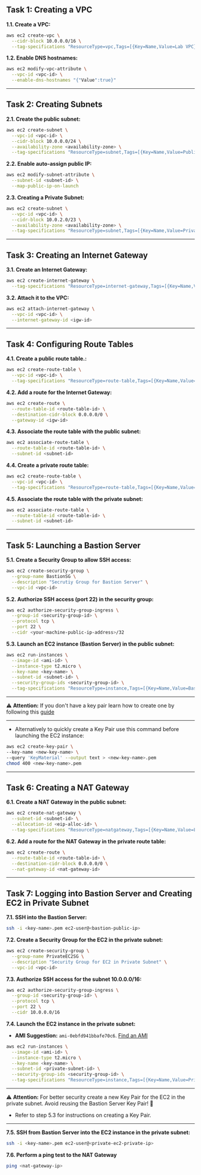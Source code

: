 ## Task 1: Creating a VPC
**1.1. Create a VPC:**
```bash
aws ec2 create-vpc \
  --cidr-block 10.0.0.0/16 \
  --tag-specifications "ResourceType=vpc,Tags=[{Key=Name,Value=Lab VPC}]"
```
**1.2. Enable DNS hostnames:**
```bash
aws ec2 modify-vpc-attribute \
  --vpc-id <vpc-id> \
  --enable-dns-hostnames "{"Value":true}"
```

---

## Task 2: Creating Subnets
**2.1. Create the public subnet:**
```bash
aws ec2 create-subnet \
  --vpc-id <vpc-id> \
  --cidr-block 10.0.0.0/24 \
  --availability-zone <availability-zone> \
  --tag-specifications "ResourceType=subnet,Tags=[{Key=Name,Value=Public Subnet}]"
```
**2.2. Enable auto-assign public IP:**
```bash
aws ec2 modify-subnet-attribute \
  --subnet-id <subnet-id> \
  --map-public-ip-on-launch
```

**2.3. Creating a Private Subnet:**
```bash
aws ec2 create-subnet \
  --vpc-id <vpc-id> \
  --cidr-block 10.0.2.0/23 \
  --availability-zone <availability-zone> \
  --tag-specifications "ResourceType=subnet,Tags=[{Key=Name,Value=Private Subnet}]"
```

---

## Task 3: Creating an Internet Gateway
**3.1. Create an Internet Gateway:**
```bash
aws ec2 create-internet-gateway \
  --tag-specifications "ResourceType=internet-gateway,Tags=[{Key=Name,Value=Lab IGW}]"
```
**3.2. Attach it to the VPC:**
```bash
aws ec2 attach-internet-gateway \
  --vpc-id <vpc-id> \
  --internet-gateway-id <igw-id>
```

---

## Task 4: Configuring Route Tables
**4.1. Create a public route table.:**
```bash
aws ec2 create-route-table \
  --vpc-id <vpc-id> \
  --tag-specifications "ResourceType=route-table,Tags=[{Key=Name,Value=Public Route Table}]"
```
**4.2. Add a route for the Internet Gateway:**
```bash
aws ec2 create-route \
  --route-table-id <route-table-id> \
  --destination-cidr-block 0.0.0.0/0 \
  --gateway-id <igw-id>
```
**4.3. Associate the route table with the public subnet:**
```bash
aws ec2 associate-route-table \
  --route-table-id <route-table-id> \
  --subnet-id <subnet-id>
```
**4.4. Create a private route table:**
```bash
aws ec2 create-route-table \
  --vpc-id <vpc-id> \
  --tag-specifications "ResourceType=route-table,Tags=[{Key=Name,Value=Private Route Table}]"
```
**4.5. Associate the route table with the private subnet:**
```bash
aws ec2 associate-route-table \
  --route-table-id <route-table-id> \
  --subnet-id <subnet-id>
```

---

## Task 5: Launching a Bastion Server
**5.1. Create a Security Group to allow SSH access:**
```bash
aws ec2 create-security-group \
  --group-name BastionSG \
  --description "Secrutiy Group for Bastion Server" \
  --vpc-id <vpc-id>
```
**5.2. Authorize SSH access (port 22) in the security group:**
```bash
aws ec2 authorize-security-group-ingress \
  --group-id <security-group-id> \
  --protocol tcp \
  --port 22 \
  --cidr <your-machine-public-ip-address>/32
```  
**5.3. Launch an EC2 instance (Bastion Server) in the public subnet:**
```bash
aws ec2 run-instances \
  --image-id <ami-id> \
  --instance-type t2.micro \
  --key-name <key-name> \
  --subnet-id <subnet-id> \
  --security-group-ids <security-group-id> \
  --tag-specifications "ResourceType=instance,Tags=[{Key=Name,Value=Bastion Server}]" \
```
---

⚠️ **Attention:** If you don't have a key pair learn how to create one by following this [guide](https://docs.aws.amazon.com/AWSEC2/latest/UserGuide/create-key-pairs.html)

---

  - Alternatively to quickly create a Key Pair use this command before launching the EC2 instance:
```bash
aws ec2 create-key-pair \
--key-name <new-key-name> \
--query 'KeyMaterial' --output text > <new-key-name>.pem
chmod 400 <new-key-name>.pem
```

---

## Task 6: Creating a NAT Gateway
**6.1. Create a NAT Gateway in the public subnet:**
```bash
aws ec2 create-nat-gateway \
  --subnet-id <subnet-id> \
  --allocation-id <eip-alloc-id> \
  --tag-specifications "ResourceType=natgateway,Tags=[{Key=Name,Value=Lab NAT Gateway}]"
```
**6.2. Add a route for the NAT Gateway in the private route table:**
```bash
aws ec2 create-route \
  --route-table-id <route-table-id> \
  --destination-cidr-block 0.0.0.0/0 \
  --nat-gateway-id <nat-gateway-id>
```

---

## Task 7: Logging into Bastion Server and Creating EC2 in Private Subnet
**7.1. SSH into the Bastion Server:**
```bash
ssh -i <key-name>.pem ec2-user@<bastion-public-ip>
```

**7.2. Create a Security Group for the EC2 in the private subnet:**
```bash
aws ec2 create-security-group \
  --group-name PrivateEC2SG \
  --description "Security Group for EC2 in Private Subnet" \
  --vpc-id <vpc-id>
```

**7.3. Authorize SSH access for the subnet 10.0.0.0/16:**
```bash
aws ec2 authorize-security-group-ingress \
  --group-id <security-group-id> \
  --protocol tcp \
  --port 22 \
  --cidr 10.0.0.0/16
```

**7.4. Launch the EC2 instance in the private subnet:**
  - **AMI Suggestion:** `ami-0ebfd941bbafe70c6`. [Find an AMI](https://docs.aws.amazon.com/AWSEC2/latest/UserGuide/finding-an-ami.html)
```bash
aws ec2 run-instances \
  --image-id <ami-id> \
  --instance-type t2.micro \
  --key-name <key-name> \
  --subnet-id <private-subnet-id> \
  --security-group-ids <security-group-id> \
  --tag-specifications "ResourceType=instance,Tags=[{Key=Name,Value=Private EC2}]"
```
---

⚠️ **Attention:** For better security create a new Key Pair for the EC2 in the private subnet. Avoid reusing the Bastion Server Key Pair! 🔑 
  - Refer to step 5.3 for instructions on creating a Key Pair.

---

**7.5. SSH from Bastion Server into the EC2 instance in the private subnet:**
```bash
ssh -i <key-name>.pem ec2-user@<private-ec2-private-ip>
```

**7.6. Perform a ping test to the NAT Gateway**
```bash
ping <nat-gateway-ip>
```
